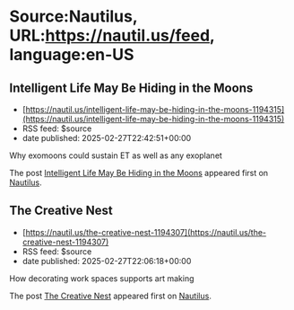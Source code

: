 # Source:Nautilus, URL:https://nautil.us/feed, language:en-US

## Intelligent Life May Be Hiding in the Moons
 - [https://nautil.us/intelligent-life-may-be-hiding-in-the-moons-1194315](https://nautil.us/intelligent-life-may-be-hiding-in-the-moons-1194315)
 - RSS feed: $source
 - date published: 2025-02-27T22:42:51+00:00

<p>Why exomoons could sustain ET as well as any exoplanet</p>
<p>The post <a href="https://nautil.us/intelligent-life-may-be-hiding-in-the-moons-1194315/">Intelligent Life May Be Hiding in the Moons</a> appeared first on <a href="https://nautil.us">Nautilus</a>.</p>

## The Creative Nest
 - [https://nautil.us/the-creative-nest-1194307](https://nautil.us/the-creative-nest-1194307)
 - RSS feed: $source
 - date published: 2025-02-27T22:06:18+00:00

<p>How decorating work spaces supports art making</p>
<p>The post <a href="https://nautil.us/the-creative-nest-1194307/">The Creative Nest</a> appeared first on <a href="https://nautil.us">Nautilus</a>.</p>

